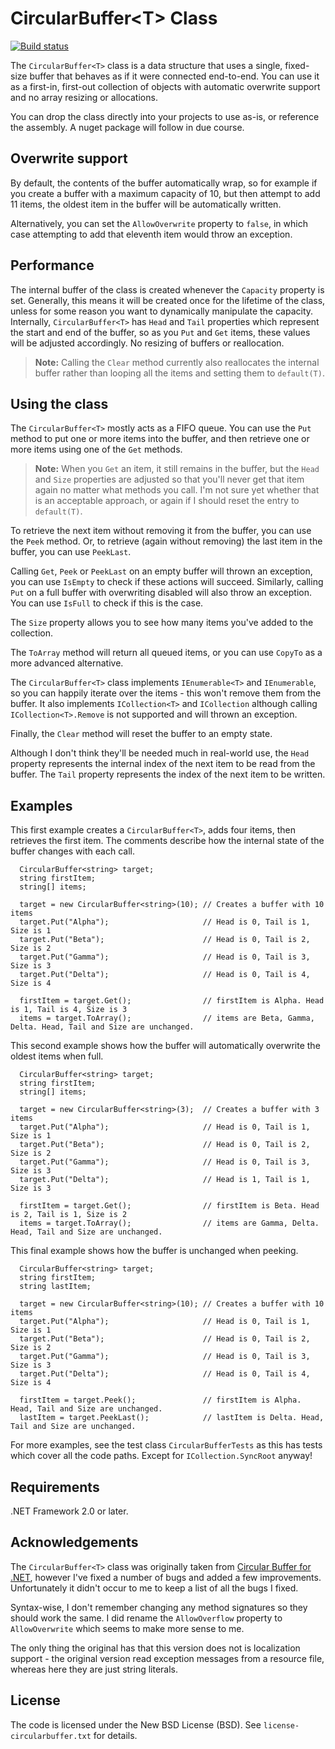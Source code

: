 # CircularBuffer&lt;T> Class

[![Build status](https://ci.appveyor.com/api/projects/status/h7pwdahqmxajsyj7)](https://ci.appveyor.com/project/cyotek/cyotek-collections-generic-circularbuffer)

The `CircularBuffer<T>` class is a data structure that uses a single, fixed-size buffer that behaves as if it were connected end-to-end. You can use it as a first-in, first-out collection of objects with automatic overwrite support and no array resizing or allocations.  

You can drop the class directly into your projects to use as-is, or reference the assembly. A nuget package will follow in due course.

## Overwrite support

By default, the contents of the buffer automatically wrap, so for example if you create a buffer with a maximum capacity of 10, but then attempt to add 11 items, the oldest item in the buffer will be automatically written.

Alternatively, you can set the `AllowOverwrite` property to `false`, in which case attempting to add that eleventh item would throw an exception.

## Performance

The internal buffer of the class is created whenever the `Capacity` property is set. Generally, this means it will be created once for the lifetime of the class, unless for some reason you want to dynamically manipulate the capacity. Internally, `CircularBuffer<T>` has `Head` and `Tail` properties which represent the start and end of the buffer, so as you `Put` and `Get` items, these values will be adjusted accordingly. No resizing of buffers or reallocation.

> **Note:** Calling the `Clear` method currently also reallocates the internal buffer rather than looping all the items and setting them to `default(T)`.

## Using the class

The `CircularBuffer<T>` mostly acts as a FIFO queue. You can use the `Put` method to put one or more items into the buffer, and then retrieve one or more items using one of the `Get` methods.

> **Note:** When you `Get` an item, it still remains in the buffer, but the `Head` and `Size` properties are adjusted so that you'll never get that item again no matter what methods you call. I'm not sure yet whether that is an acceptable approach, or again if I should reset the entry to `default(T)`.

To retrieve the next item without removing it from the buffer, you can use the `Peek` method. Or, to retrieve (again without removing) the last item in the buffer, you can use `PeekLast`.

Calling `Get`, `Peek` or `PeekLast` on an empty buffer will thrown an exception, you can use `IsEmpty` to check if these actions will succeed. Similarly, calling `Put` on a full buffer with overwriting disabled will also throw an exception. You can use `IsFull` to check if this is the case.

The `Size` property allows you to see how many items you've added to the collection.

The `ToArray` method will return all queued items, or you can use `CopyTo` as a more advanced alternative.

The `CircularBuffer<T>` class implements `IEnumerable<T>` and `IEnumerable`, so you can happily iterate over the items - this won't remove them from the buffer. It also implements `ICollection<T>` and `ICollection` although calling `ICollection<T>.Remove` is not supported and will thrown an exception.

Finally, the `Clear` method will reset the buffer to an empty state.

Although I don't think they'll be needed much in real-world use, the `Head` property represents the internal index of the next item to be read from the buffer. The `Tail` property represents the index of the next item to be written.

## Examples

This first example creates a `CircularBuffer<T>`, adds four items, then retrieves the first item. The comments describe how the internal state of the buffer changes with each call.

      CircularBuffer<string> target;
      string firstItem;
      string[] items;

      target = new CircularBuffer<string>(10); // Creates a buffer with 10 items
      target.Put("Alpha");                     // Head is 0, Tail is 1, Size is 1
      target.Put("Beta");                      // Head is 0, Tail is 2, Size is 2
      target.Put("Gamma");                     // Head is 0, Tail is 3, Size is 3
      target.Put("Delta");                     // Head is 0, Tail is 4, Size is 4
                                               
      firstItem = target.Get();                // firstItem is Alpha. Head is 1, Tail is 4, Size is 3
      items = target.ToArray();                // items are Beta, Gamma, Delta. Head, Tail and Size are unchanged.

This second example shows how the buffer will automatically overwrite the oldest items when full.

      CircularBuffer<string> target;
      string firstItem;
      string[] items;

      target = new CircularBuffer<string>(3);  // Creates a buffer with 3 items
      target.Put("Alpha");                     // Head is 0, Tail is 1, Size is 1
      target.Put("Beta");                      // Head is 0, Tail is 2, Size is 2
      target.Put("Gamma");                     // Head is 0, Tail is 3, Size is 3
      target.Put("Delta");                     // Head is 1, Tail is 1, Size is 3
                                               
      firstItem = target.Get();                // firstItem is Beta. Head is 2, Tail is 1, Size is 2
      items = target.ToArray();                // items are Gamma, Delta. Head, Tail and Size are unchanged.

This final example shows how the buffer is unchanged when peeking.

      CircularBuffer<string> target;
      string firstItem;
      string lastItem;

      target = new CircularBuffer<string>(10); // Creates a buffer with 10 items
      target.Put("Alpha");                     // Head is 0, Tail is 1, Size is 1
      target.Put("Beta");                      // Head is 0, Tail is 2, Size is 2
      target.Put("Gamma");                     // Head is 0, Tail is 3, Size is 3
      target.Put("Delta");                     // Head is 0, Tail is 4, Size is 4
                                               
      firstItem = target.Peek();               // firstItem is Alpha. Head, Tail and Size are unchanged.
      lastItem = target.PeekLast();            // lastItem is Delta. Head, Tail and Size are unchanged.

For more examples, see the test class `CircularBufferTests` as this has tests which cover all the code paths. Except for `ICollection.SyncRoot` anyway!

## Requirements

.NET Framework 2.0 or later.

## Acknowledgements

The `CircularBuffer<T>` class was originally taken from [Circular Buffer for .NET](http://circularbuffer.codeplex.com/), however I've fixed a number of bugs and added a few improvements. Unfortunately it didn't occur to me to keep a list of all the bugs I fixed.

Syntax-wise, I don't remember changing any method signatures so they should work the same. I did rename the `AllowOverflow` property to `AllowOverwrite` which seems to make more sense to me.

The only thing the original has that this version does not is localization support - the original version read exception messages from a resource file, whereas here they are just string literals.

## License

The code is licensed under the New BSD License (BSD). See `license-circularbuffer.txt` for details.